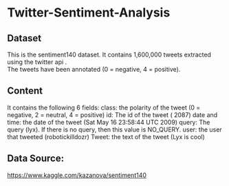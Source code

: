 # Twitter-Sentiment-Analysis


## Dataset

This is the sentiment140 dataset. It contains 1,600,000 tweets extracted using the twitter api .<br>
The tweets have been annotated (0 = negative, 4 = positive).

## Content

It contains the following 6 fields:
class: the polarity of the tweet (0 = negative, 2 = neutral, 4 = positive)
id: The id of the tweet ( 2087)
date and time: the date of the tweet (Sat May 16 23:58:44 UTC 2009)
query: The query (lyx). If there is no query, then this value is NO_QUERY.
user: the user that tweeted (robotickilldozr)
Tweet: the text of the tweet (Lyx is cool)

## Data Source:
https://www.kaggle.com/kazanova/sentiment140
